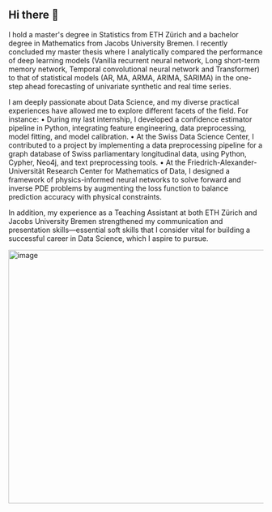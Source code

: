 ## Hi there 👋

I hold a master's degree in Statistics from ETH Zürich and a bachelor degree in Mathematics from Jacobs University Bremen. I recently concluded my master thesis where I analytically compared the performance of deep learning models (Vanilla recurrent neural network, Long short-term memory network, Temporal convolutional neural network and Transformer) to that of statistical models (AR, MA, ARMA, ARIMA, SARIMA) in the one-step ahead forecasting of univariate synthetic and real time series. 

I am deeply passionate about Data Science, and my diverse practical experiences have allowed me to explore different facets of the field. For instance:
	•	During my last internship, I developed a confidence estimator pipeline in Python, integrating feature engineering, data preprocessing, model fitting, and model calibration.
	•	At the Swiss Data Science Center, I contributed to a project by implementing a data preprocessing pipeline for a graph database of Swiss parliamentary longitudinal data, using Python, Cypher, Neo4j, and text preprocessing tools.
	•	At the Friedrich-Alexander-Universität Research Center for Mathematics of Data, I designed a framework of physics-informed neural networks to solve forward and inverse PDE problems by augmenting the loss function to balance prediction accuracy with physical constraints.

In addition, my experience as a Teaching Assistant at both ETH Zürich and Jacobs University Bremen strengthened my communication and presentation skills—essential soft skills that I consider vital for building a successful career in Data Science, which I aspire to pursue.

<img width="600" height="500" alt="image" src="https://github.com/user-attachments/assets/6409c05c-0506-48fa-83d4-fdb0f5348106" />



